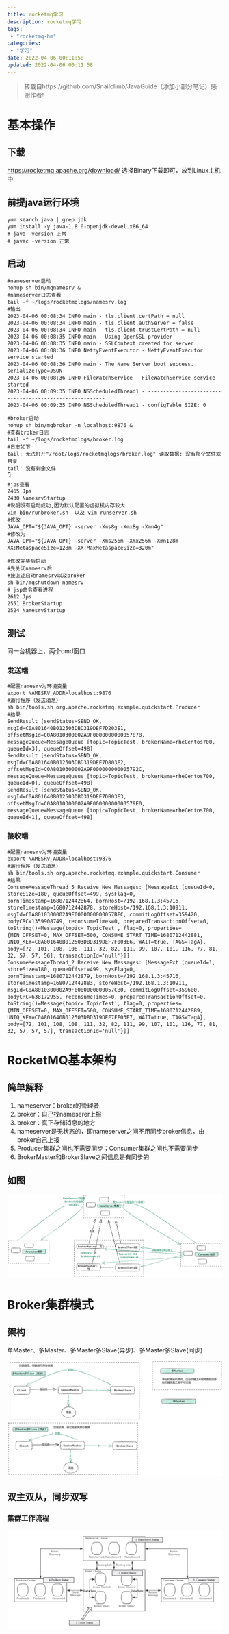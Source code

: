 ```yaml
---
title: rocketmq学习
description: rocketmq学习
tags: 
 - "rocketmq-hm"
categories:
 - "学习"
date: 2022-04-06 00:11:58
updated: 2022-04-06 00:11:58
---
```


> 转载自https://github.com/Snailclimb/JavaGuide（添加小部分笔记）感谢作者!

# 基本操作

## 下载

https://rocketmq.apache.org/download/ 选择Binary下载即可，放到Linux主机中

## 前提java运行环境

```shell
yum search java | grep jdk
yum install -y java-1.8.0-openjdk-devel.x86_64
# java -version 正常
# javac -version 正常
```

## 启动

```shell
#nameserver启动
nohup sh bin/mqnamesrv &
#nameserver日志查看
tail -f ~/logs/rocketmqlogs/namesrv.log
#输出
2023-04-06 00:08:34 INFO main - tls.client.certPath = null
2023-04-06 00:08:34 INFO main - tls.client.authServer = false
2023-04-06 00:08:34 INFO main - tls.client.trustCertPath = null
2023-04-06 00:08:35 INFO main - Using OpenSSL provider
2023-04-06 00:08:35 INFO main - SSLContext created for server
2023-04-06 00:08:36 INFO NettyEventExecutor - NettyEventExecutor service started
2023-04-06 00:08:36 INFO main - The Name Server boot success. serializeType=JSON
2023-04-06 00:08:36 INFO FileWatchService - FileWatchService service started
2023-04-06 00:09:35 INFO NSScheduledThread1 - --------------------------------------------------------
2023-04-06 00:09:35 INFO NSScheduledThread1 - configTable SIZE: 0
```

```shell
#broker启动
nohup sh bin/mqbroker -n localhost:9876 &
#查看broker日志
tail -f ~/logs/rocketmqlogs/broker.log
#日志如下
tail: 无法打开"/root/logs/rocketmqlogs/broker.log" 读取数据: 没有那个文件或目录
tail: 没有剩余文件
👇
#jps查看
2465 Jps
2430 NamesrvStartup
#说明没有启动成功,因为默认配置的虚拟机内存较大
vim bin/runbroker.sh  以及 vim runserver.sh
#修改 
JAVA_OPT="${JAVA_OPT} -server -Xms8g -Xmx8g -Xmn4g"
#修改为
JAVA_OPT="${JAVA_OPT} -server -Xms256m -Xmx256m -Xmn128m -XX:MetaspaceSize=128m -XX:MaxMetaspaceSize=320m"
```

```shell
#修改完毕后启动
#先关闭namesrv后
#按上述启动namesrv以及broker
sh bin/mqshutdown namesrv
# jsp命令查看进程
2612 Jps
2551 BrokerStartup
2524 NamesrvStartup
```

## 测试

同一台机器上，两个cmd窗口

### 发送端

```shell
#配置namesrv为环境变量
export NAMESRV_ADDR=localhost:9876
#运行程序（发送消息）
sh bin/tools.sh org.apache.rocketmq.example.quickstart.Producer
#结果
SendResult [sendStatus=SEND_OK, msgId=C0A801640B012503DBD319DEF7D203E1, offsetMsgId=C0A8010300002A9F0000000000057878, messageQueue=MessageQueue [topic=TopicTest, brokerName=rheCentos700, queueId=3], queueOffset=498]
SendResult [sendStatus=SEND_OK, msgId=C0A801640B012503DBD319DEF7D803E2, offsetMsgId=C0A8010300002A9F000000000005792C, messageQueue=MessageQueue [topic=TopicTest, brokerName=rheCentos700, queueId=0], queueOffset=498]
SendResult [sendStatus=SEND_OK, msgId=C0A801640B012503DBD319DEF7DB03E3, offsetMsgId=C0A8010300002A9F00000000000579E0, messageQueue=MessageQueue [topic=TopicTest, brokerName=rheCentos700, queueId=1], queueOffset=498]  
```

### 接收端

```shell
#配置namesrv为环境变量
export NAMESRV_ADDR=localhost:9876
#运行程序（发送消息）
sh bin/tools.sh org.apache.rocketmq.example.quickstart.Consumer
#结果
ConsumeMessageThread_5 Receive New Messages: [MessageExt [queueId=0, storeSize=180, queueOffset=499, sysFlag=0, bornTimestamp=1680712442864, bornHost=/192.168.1.3:45716, storeTimestamp=1680712442878, storeHost=/192.168.1.3:10911, msgId=C0A8010300002A9F0000000000057BFC, commitLogOffset=359420, bodyCRC=1359908749, reconsumeTimes=0, preparedTransactionOffset=0, toString()=Message{topic='TopicTest', flag=0, properties={MIN_OFFSET=0, MAX_OFFSET=500, CONSUME_START_TIME=1680712442881, UNIQ_KEY=C0A801640B012503DBD319DEF7F003E6, WAIT=true, TAGS=TagA}, body=[72, 101, 108, 108, 111, 32, 82, 111, 99, 107, 101, 116, 77, 81, 32, 57, 57, 56], transactionId='null'}]] 
ConsumeMessageThread_2 Receive New Messages: [MessageExt [queueId=1, storeSize=180, queueOffset=499, sysFlag=0, bornTimestamp=1680712442879, bornHost=/192.168.1.3:45716, storeTimestamp=1680712442883, storeHost=/192.168.1.3:10911, msgId=C0A8010300002A9F0000000000057CB0, commitLogOffset=359600, bodyCRC=638172955, reconsumeTimes=0, preparedTransactionOffset=0, toString()=Message{topic='TopicTest', flag=0, properties={MIN_OFFSET=0, MAX_OFFSET=500, CONSUME_START_TIME=1680712442889, UNIQ_KEY=C0A801640B012503DBD319DEF7FF03E7, WAIT=true, TAGS=TagA}, body=[72, 101, 108, 108, 111, 32, 82, 111, 99, 107, 101, 116, 77, 81, 32, 57, 57, 57], transactionId='null'}]]
```

# RocketMQ基本架构

## 简单解释

1. nameserver：broker的管理者
2. broker：自己找nameserer上报
3. broker：真正存储消息的地方
4. nameserver是无状态的，即nameserver之间不用同步broker信息，由broker自己上报
5. Producer集群之间也不需要同步；Consumer集群之间也不需要同步
6. BrokerMaster和BrokerSlave之间信息是有同步的

## 如图

![image-20230406102316614](https://raw.githubusercontent.com/lwmfjc/lwmfjc.github.io.resource/main/img/image-20230406102316614.png)

# Broker集群模式

## 架构

单Master、多Master、多Master多Slave(异步)、多Master多Slave(同步)

![image-20230406103454040](https://raw.githubusercontent.com/lwmfjc/lwmfjc.github.io.resource/main/img/image-20230406103454040.png)

## 双主双从，同步双写

### 集群工作流程

![image-20230406103639008](https://raw.githubusercontent.com/lwmfjc/lwmfjc.github.io.resource/main/img/image-20230406103639008.png)

### 

